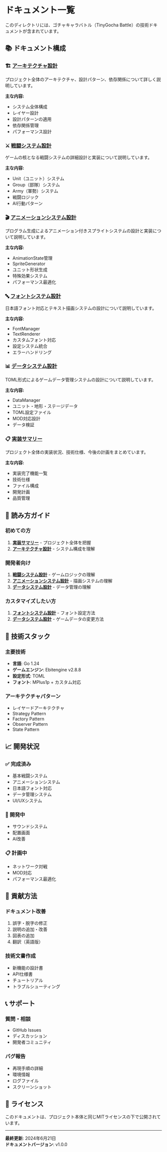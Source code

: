 # ドキュメント一覧

このディレクトリには、ゴチャキャラバトル（TinyGocha Battle）の技術ドキュメントが含まれています。

## 📚 ドキュメント構成

### 🏗️ [アーキテクチャ設計](architecture.md)
プロジェクト全体のアーキテクチャ、設計パターン、依存関係について詳しく説明しています。

**主な内容:**
- システム全体構成
- レイヤー設計
- 設計パターンの適用
- 依存関係管理
- パフォーマンス設計

### ⚔️ [戦闘システム設計](battle_system.md)
ゲームの核となる戦闘システムの詳細設計と実装について説明しています。

**主な内容:**
- Unit（ユニット）システム
- Group（部隊）システム
- Army（軍勢）システム
- 戦闘ロジック
- AI行動パターン

### 🎬 [アニメーションシステム設計](animation_system.md)
プログラム生成によるアニメーション付きスプライトシステムの設計と実装について説明しています。

**主な内容:**
- AnimationState管理
- SpriteGenerator
- ユニット形状生成
- 特殊効果システム
- パフォーマンス最適化

### 🔤 [フォントシステム設計](font_system.md)
日本語フォント対応とテキスト描画システムの設計について説明しています。

**主な内容:**
- FontManager
- TextRenderer
- カスタムフォント対応
- 設定システム統合
- エラーハンドリング

### 📊 [データシステム設計](data_system.md)
TOML形式によるゲームデータ管理システムの設計について説明しています。

**主な内容:**
- DataManager
- ユニット・地形・ステージデータ
- TOML設定ファイル
- MOD対応設計
- データ検証

### 📋 [実装サマリー](implementation_summary.md)
プロジェクト全体の実装状況、技術仕様、今後の計画をまとめています。

**主な内容:**
- 実装完了機能一覧
- 技術仕様
- ファイル構成
- 開発計画
- 品質管理

## 🎯 読み方ガイド

### 初めての方
1. **[実装サマリー](implementation_summary.md)** - プロジェクト全体を把握
2. **[アーキテクチャ設計](architecture.md)** - システム構成を理解

### 開発者向け
1. **[戦闘システム設計](battle_system.md)** - ゲームロジックの理解
2. **[アニメーションシステム設計](animation_system.md)** - 描画システムの理解
3. **[データシステム設計](data_system.md)** - データ管理の理解

### カスタマイズしたい方
1. **[フォントシステム設計](font_system.md)** - フォント設定方法
2. **[データシステム設計](data_system.md)** - ゲームデータの変更方法

## 🔧 技術スタック

### 主要技術
- **言語**: Go 1.24
- **ゲームエンジン**: Ebitengine v2.8.8
- **設定形式**: TOML
- **フォント**: MPlus1p + カスタム対応

### アーキテクチャパターン
- レイヤードアーキテクチャ
- Strategy Pattern
- Factory Pattern
- Observer Pattern
- State Pattern

## 📈 開発状況

### ✅ 完成済み
- 基本戦闘システム
- アニメーションシステム
- 日本語フォント対応
- データ管理システム
- UI/UXシステム

### 🚧 開発中
- サウンドシステム
- 配置画面
- AI改善

### 📋 計画中
- ネットワーク対戦
- MOD対応
- パフォーマンス最適化

## 🤝 貢献方法

### ドキュメント改善
1. 誤字・脱字の修正
2. 説明の追加・改善
3. 図表の追加
4. 翻訳（英語版）

### 技術文書作成
- 新機能の設計書
- API仕様書
- チュートリアル
- トラブルシューティング

## 📞 サポート

### 質問・相談
- GitHub Issues
- ディスカッション
- 開発者コミュニティ

### バグ報告
- 再現手順の詳細
- 環境情報
- ログファイル
- スクリーンショット

## 📄 ライセンス

このドキュメントは、プロジェクト本体と同じMITライセンスの下で公開されています。

---

**最終更新**: 2024年6月21日  
**ドキュメントバージョン**: v1.0.0
